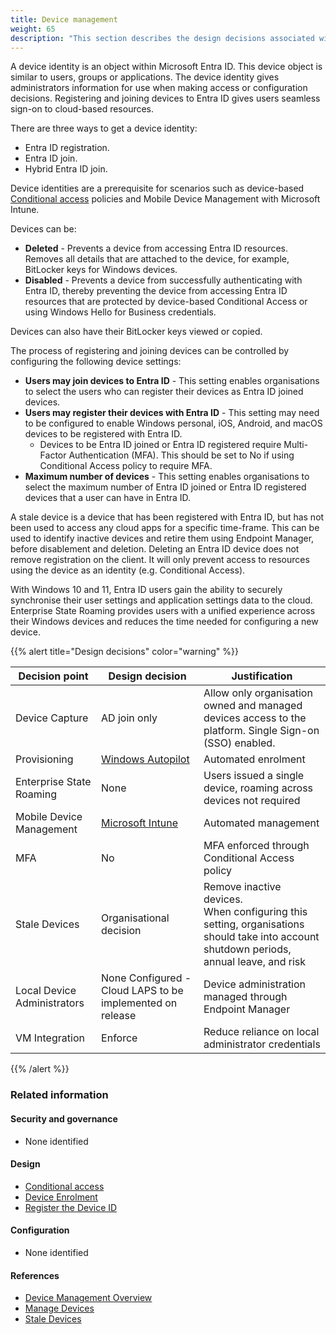 ```yaml
---
title: Device management
weight: 65
description: "This section describes the design decisions associated with device identities for system(s) built using ASD's Blueprint for Secure Cloud."
---
```


A device identity is an object within Microsoft Entra ID. This device object is similar to users, groups or applications. The device identity gives administrators information for use when making access or configuration decisions. Registering and joining devices to Entra ID gives users seamless sign-on to cloud-based resources.

There are three ways to get a device identity:

- Entra ID registration.
- Entra ID join.
- Hybrid Entra ID join.

Device identities are a prerequisite for scenarios such as device-based [Conditional access](/design/platform/identity/conditional-access) policies and Mobile Device Management with Microsoft Intune.

Devices can be:

- **Deleted** - Prevents a device from accessing Entra ID resources. Removes all details that are attached to the device, for example, BitLocker keys for Windows devices.
- **Disabled** - Prevents a device from successfully authenticating with Entra ID, thereby preventing the device from accessing Entra ID resources that are protected by device-based Conditional Access or using Windows Hello for Business credentials.

Devices can also have their BitLocker keys viewed or copied.

The process of registering and joining devices can be controlled by configuring the following device settings:

- **Users may join devices to Entra ID** - This setting enables organisations to select the users who can register their devices as Entra ID joined devices.
- **Users may register their devices with Entra ID** - This setting may need to be configured to enable Windows personal, iOS, Android, and macOS devices to be registered with Entra ID.
  - Devices to be Entra ID joined or Entra ID registered require Multi-Factor Authentication (MFA). This should be set to No if using Conditional Access policy to require MFA.
- **Maximum number of devices** - This setting enables organisations to select the maximum number of Entra ID joined or Entra ID registered devices that a user can have in Entra ID.

A stale device is a device that has been registered with Entra ID, but has not been used to access any cloud apps for a specific time-frame. This can be used to identify inactive devices and retire them using Endpoint Manager, before disablement and deletion. Deleting an Entra ID device does not remove registration on the client. It will only prevent access to resources using the device as an identity (e.g. Conditional Access).

With Windows 10 and 11, Entra ID users gain the ability to securely synchronise their user settings and application settings data to the cloud. Enterprise State Roaming provides users with a unified experience across their Windows devices and reduces the time needed for configuring a new device.

{{% alert title="Design decisions" color="warning" %}}

| Decision point              | Design decision                                               | Justification                                                                                                                              |
| --------------------------- | ------------------------------------------------------------- | ------------------------------------------------------------------------------------------------------------------------------------------ |
| Device Capture              | AD join only                                                  | Allow only organisation owned and managed devices access to the platform. Single Sign-on (SSO) enabled.                                    |
| Provisioning                | [Windows Autopilot](/design/platform/client/device-enrolment) | Automated enrolment                                                                                                                        |
| Enterprise State Roaming    | None                                                          | Users issued a single device, roaming across devices not required                                                                          |
| Mobile Device Management    | [Microsoft Intune](/design/platform/client)                   | Automated management                                                                                                                       |
| MFA                         | No                                                            | MFA enforced through Conditional Access policy                                                                                             |
| Stale Devices               | Organisational decision                                       | Remove inactive devices.<br>When configuring this setting, organisations should take into account shutdown periods, annual leave, and risk |
| Local Device Administrators | None Configured - Cloud LAPS to be implemented on release     | Device administration managed through Endpoint Manager                                                                                     |
| VM Integration              | Enforce                                                       | Reduce reliance on local administrator credentials                                                                                         |

{{% /alert %}}

### Related information

#### Security and governance

- None identified

#### Design

- [Conditional access](/design/platform/identity/conditional-access)
- [Device Enrolment](/design/platform/client/device-enrolment)
- [Register the Device ID](/design/platform/client/device-enrolment/#windows-autopilot-overview)

#### Configuration

- None identified

#### References

- [Device Management Overview](https://learn.microsoft.com/entra/identity/devices/overview)
- [Manage Devices](https://learn.microsoft.com/entra/identity/devices/manage-device-identities)
- [Stale Devices](https://learn.microsoft.com/entra/identity/devices/manage-stale-devices)
